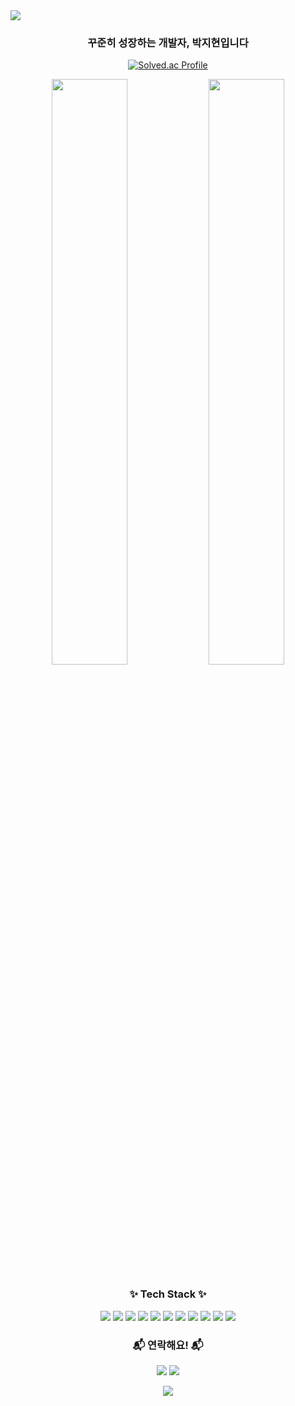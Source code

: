 <!-- 감성 배너 -->
<img src="https://capsule-render.vercel.app/api?type=waving&color=0:FFB6C1,100:FF69B4&height=220&section=header&text=✨%20Hi%2C%20I'm%20Jihyoun✨%20&fontSize=40&fontAlignY=35&desc=KNU%20ComputerScience&descAlignY=55&animation=twinkling" />

<!-- 소개 한 줄 -->
<h3 align="center">꾸준히 성장하는 개발자, 박지현입니다 </h3>

<!-- 깃허브 스탯 -->
<p align="center">
  <a href="https://solved.ac/jihyoun2002">
    <img src="http://mazassumnida.wtf/api/mini/generate_badge?boj=jihyoun2002" alt="Solved.ac Profile" />
  </a>
</p>
<div align="center">
  <img src="https://github-readme-stats.vercel.app/api?username=parkjihyoun&show_icons=true&theme=rose_pine" width="49%" />
  <img src="https://github-readme-stats.vercel.app/api/top-langs/?username=parkjihyoun&layout=compact&theme=rose_pine" width="49%" />
</div>


<!-- 스택 -->
<h3 align="center">✨ Tech Stack ✨</h3>
<p align="center">
  <img src="https://img.shields.io/badge/React-61DAFB?style=flat&logo=React&logoColor=black"/>
  <img src="https://img.shields.io/badge/TypeScript-3178C6?style=flat&logo=TypeScript&logoColor=white"/>
  <img src="https://img.shields.io/badge/JavaScript-F7DF1E?style=flat&logo=JavaScript&logoColor=black"/>
  <img src="https://img.shields.io/badge/HTML5-E34F26?style=flat&logo=HTML5&logoColor=white"/>
  <img src="https://img.shields.io/badge/CSS3-1572B6?style=flat&logo=CSS3&logoColor=white"/>
  <img src="https://img.shields.io/badge/TailwindCSS-06B6D4?style=flat&logo=tailwindcss&logoColor=white"/>
  <img src="https://img.shields.io/badge/Python-3776AB?style=flat&logo=Python&logoColor=white"/>
  <img src="https://img.shields.io/badge/C-00599C?style=flat&logo=C&logoColor=white"/>
  <img src="https://img.shields.io/badge/Git-F05032?style=flat&logo=Git&logoColor=white"/>
  <img src="https://img.shields.io/badge/Figma-F24E1E?style=flat&logo=Figma&logoColor=white"/>
  <img src="https://img.shields.io/badge/Jira-0052CC?style=flat&logo=Jira&logoColor=white"/>
</p>


<!-- Contact -->
<h3 align="center">📬 연락해요! 📬</h3>
<p align="center">
  <a href="mailto:your.email@example.com"><img src="https://img.shields.io/badge/Email-EA4335?style=flat&logo=gmail&logoColor=white"/></a>
  <a href="https://velog.io/@parkjihyoun/posts">
    <img src="https://img.shields.io/badge/Velog-20C997?style=flat&logo=Velog&logoColor=white"/>
  </a>
</p>


<p align="center">
  <img src="https://github-readme-streak-stats.herokuapp.com/?user=parkjihyoun&theme=candy" />
</p>
